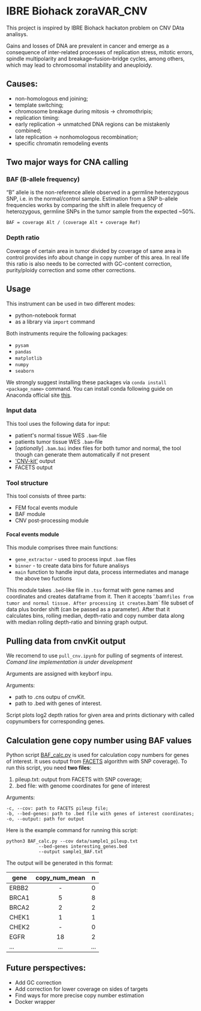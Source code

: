 # IBRE Biohack zoraVAR_CNV

This project is inspired by IBRE Biohack hackaton problem on CNV DAta analisys.

Gains and losses of DNA are prevalent in cancer and emerge as a consequence of inter-related processes of replication stress, mitotic errors, spindle multipolarity and breakage–fusion–bridge cycles, among others, which may lead to chromosomal instability and aneuploidy.

## Causes:
- non-homologous end joining;
- template switching;
- chromosome breakage during mitosis -> chromothripis;
- replication timing:
- early replication -> unmatched DNA regions can be mistakenly combined;
- late replication -> nonhomologous recombination;
- specific chromatin remodeling events

## Two major ways for CNA calling

### BAF (B-allele frequency)

“B” allele is the non-reference allele observed in a germline heterozygous SNP, i.e. in the normal/control sample. Estimation from a SNP b-allele frequencies works by comparing the shift in allele frequency of heterozygous, germline SNPs in the tumor sample from the expected ~50%.

`BAF = coverage Alt / (coverage Alt + coverage Ref)`

### Depth ratio

Coverage of certain area in tumor divided by coverage of same area in control provides info about change in copy number of this area. In real life this ratio is also needs to be corrected with GC-content correction, purity/ploidy correction and some other corrections.

## Usage

This instrument can be used in two different modes:

- python-notebook format
- as a library via `import` command

Both instruments require the following packages:

- `pysam`
- `pandas`
- `matplotlib`
- `numpy`
- `seaborn`

We strongly suggest installing these packages via `conda install <package_name>` command. You can install conda following guide on Anaconda official site [this](https://www.anaconda.com/).

### Input data

This tool uses the following data for input:
- patient's normal tissue WES `.bam`-file
- patients tumor tissue WES `.bam`-file
- [*optionally*]  `.bam.bai` index files for both tumor and normal, the tool though can generate them automatically if not present
- ['CNV-kit'](https://cnvkit.readthedocs.io/en/stable/) output
- FACETS output

### Tool structure

This tool consists of three parts:
- FEM focal events module
- BAF module
- CNV post-processing module

#### Focal events module

This module comprises three main functions:
- `gene_extractor` - used to process input `.bam` files
- `binner` - to create data bins for future analisys
- `main` function to handle input data, process intermediates and manage the above two fuctions

This module takes `.bed`-like file in `.tsv` format with gene names and coordinates and creates dataframe from it. Then it accepts '.bam` files from tumor and normal tissue. After processing it creates `.bam` file subset of data plus border shift (can be passed as a parameter). After that it calculates bins, rolling median, depth-ratio and copy number data along with median rolling depth-ratio and binning graph output.

## Pulling data from cnvKit output
We recomend to use `pull_cnv.ipynb` for pulling of segments of interest.  
*Comand line implementation is under development*

Arguments are assigned with keyborf inpu.

Arguments:
- path to .cns outpu of cnvKit.
- path to .bed with genes of interest.

Script plots log2 depth ratios for given area and prints dictionary with called copynumbers for corresponding genes.

## Calculation gene copy number using BAF values

Python script [BAF_calc.py](./BAF_calc/BAF_calc.py) is used for calculation copy numbers for genes of interest. It uses output from [FACETS](https://github.com/mskcc/facets) algorithm with SNP coverage). To run this script, you need **two files**:

1) pileup.txt: output from FACETS with SNP coverage;
2) .bed file: with genome coordinates for gene of interest

Arguments:

```
-c, --cov: path to FACETS pileup file;
-b, --bed-genes: path to .bed file with genes of interest coordinates;
-o, --output: path for output 
```  

Here is the example command for running this script:

```
python3 BAF_calc.py --cov data/sample1_pileup.txt 
		    --bed-genes interesting_genes.bed 
		    --output sample1_BAF.txt
```

The output will be generated in this format:

| gene | copy_num_mean | n |
|--------------|:-------:|:--------:|
| ERBB2 | - | 0 |
| BRCA1	| 5 | 8 |
| BRCA2	| 2 | 2 |
| CHEK1	| 1 | 1 |
| CHEK2	| - | 0 |
| EGFR	| 18 | 2 |
| ... | ... | ... |

## Future perspectives:

- Add GC correction
- Add correction for lower coverage on sides of targets
- Find ways for more precise copy number estimation
- Docker wrapper
